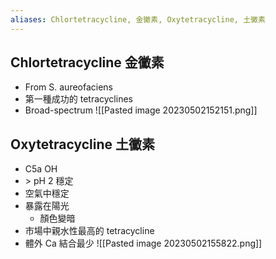 ```yaml
---
aliases: Chlortetracycline, 金黴素, Oxytetracycline, 土黴素
---
```

## Chlortetracycline 金黴素
- From S. aureofaciens
- 第一種成功的 tetracyclines
- Broad-spectrum
![[Pasted image 20230502152151.png]]
## Oxytetracycline 土黴素
- C5a OH
- \> pH 2 穩定
- 空氣中穩定
-  暴露在陽光
	- 顏色變暗
- 市場中親水性最高的 tetracycline
- 體外 Ca 結合最少
![[Pasted image 20230502155822.png]]